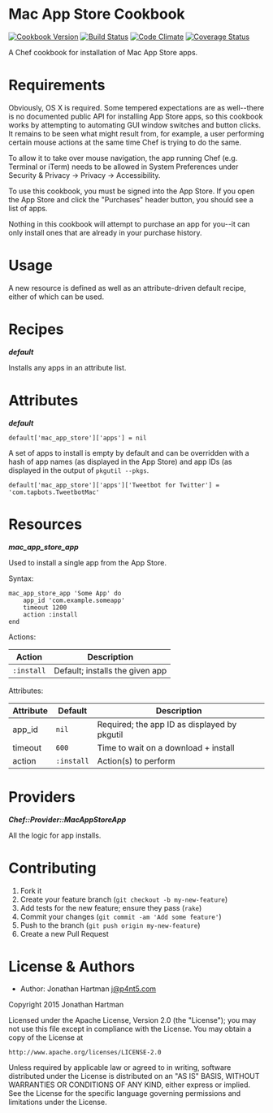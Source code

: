 Mac App Store Cookbook
======================
[![Cookbook Version](http://img.shields.io/cookbook/v/mac-app-store.svg)][cookbook]
[![Build Status](http://img.shields.io/travis/RoboticCheese/mac-app-store-chef.svg)][travis]
[![Code Climate](http://img.shields.io/codeclimate/github/RoboticCheese/mac-app-store-chef.svg)][codeclimate]
[![Coverage Status](http://img.shields.io/coveralls/RoboticCheese/mac-app-store-chef.svg)][coveralls]

[cookbook]: https://supermarket.getchef.com/cookbooks/mac-app-store
[travis]: http://travis-ci.org/RoboticCheese/mac-app-store-chef
[codeclimate]: https://codeclimate.com/github/RoboticCheese/mac-app-store-chef
[coveralls]: https://coveralls.io/r/RoboticCheese/mac-app-store-chef

A Chef cookbook for installation of Mac App Store apps.

Requirements
============

Obviously, OS X is required. Some tempered expectations are as well--there is
no documented public API for installing App Store apps, so this cookbook works
by attempting to automating GUI window switches and button clicks. It remains to
be seen what might result from, for example, a user performing certain mouse
actions at the same time Chef is trying to do the same.

To allow it to take over mouse navigation, the app running Chef (e.g. Terminal
or iTerm) needs to be allowed in System Preferences under Security & Privacy ->
Privacy -> Accessibility.

To use this cookbook, you must be signed into the App Store. If you open the App
Store and click the "Purchases" header button, you should see a list of apps.

Nothing in this cookbook will attempt to purchase an app for you--it can only
install ones that are already in your purchase history.

Usage
=====

A new resource is defined as well as an attribute-driven default recipe, either
of which can be used.

Recipes
=======

***default***

Installs any apps in an attribute list.

Attributes
==========

***default***

    default['mac_app_store']['apps'] = nil

A set of apps to install is empty by default and can be overridden with a hash
of app names (as displayed in the App Store) and app IDs (as displayed in the
output of `pkgutil --pkgs`.

    default['mac_app_store']['apps']['Tweetbot for Twitter'] = 'com.tapbots.TweetbotMac'

Resources
=========

***mac_app_store_app***

Used to install a single app from the App Store.

Syntax:

    mac_app_store_app 'Some App' do
        app_id 'com.example.someapp'
        timeout 1200
        action :install
    end

Actions:

| Action     | Description                     |
|------------|---------------------------------|
| `:install` | Default; installs the given app |

Attributes:

| Attribute  | Default        | Description                                  |
|------------|----------------|----------------------------------------------|
| app\_id    | `nil`          | Required; the app ID as displayed by pkgutil |
| timeout    | `600`          | Time to wait on a download + install         |
| action     | `:install`     | Action(s) to perform                         |

Providers
=========

***Chef::Provider::MacAppStoreApp***

All the logic for app installs.

Contributing
============

1. Fork it
2. Create your feature branch (`git checkout -b my-new-feature`)
3. Add tests for the new feature; ensure they pass (`rake`)
4. Commit your changes (`git commit -am 'Add some feature'`)
5. Push to the branch (`git push origin my-new-feature`)
6. Create a new Pull Request

License & Authors
=================
- Author: Jonathan Hartman <j@p4nt5.com>

Copyright 2015 Jonathan Hartman

Licensed under the Apache License, Version 2.0 (the "License");
you may not use this file except in compliance with the License.
You may obtain a copy of the License at

    http://www.apache.org/licenses/LICENSE-2.0

Unless required by applicable law or agreed to in writing, software
distributed under the License is distributed on an "AS IS" BASIS,
WITHOUT WARRANTIES OR CONDITIONS OF ANY KIND, either express or implied.
See the License for the specific language governing permissions and
limitations under the License.
